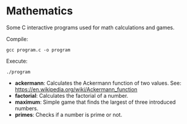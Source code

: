 # Mathematics 

Some C interactive programs used for math calculations and games.

Compile:
```
gcc program.c -o program
```

Execute:
```
./program
```

- **ackermann**: Calculates the Ackermann function of two values. See: https://en.wikipedia.org/wiki/Ackermann_function
- **factorial**: Calculates the factorial of a number.
- **maximum**: Simple game that finds the largest of three introduced numbers. 
- **primes**: Checks if a number is prime or not.
